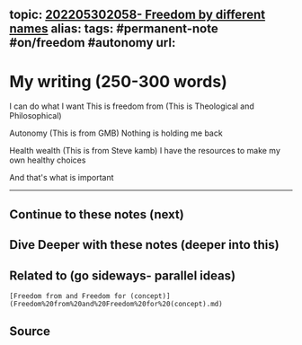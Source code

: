topic: [202205302058- Freedom by different names](.md)
alias: 
tags: #permanent-note #on/freedom #autonomy 
url: 
---

# My writing (250-300 words)

I can do what I want
This is freedom from
(This is Theological and Philosophical)

Autonomy 
(This is from GMB)
Nothing is holding me back

Health wealth
(This is from Steve kamb)
I have the resources to make my own healthy choices

And that's what is important

---
## Continue to these notes (next)

## Dive Deeper with these notes (deeper into this)
		
## Related to (go sideways- parallel ideas)
	[Freedom from and Freedom for (concept)](Freedom%20from%20and%20Freedom%20for%20(concept).md)
	
## Source